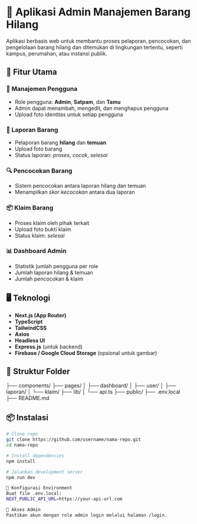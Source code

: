 # 🧾 Aplikasi Admin Manajemen Barang Hilang

Aplikasi berbasis web untuk membantu proses pelaporan, pencocokan, dan pengelolaan barang hilang dan ditemukan di lingkungan tertentu, seperti kampus, perumahan, atau instansi publik.

## 🔧 Fitur Utama

### 👥 Manajemen Pengguna

- Role pengguna: **Admin**, **Satpam**, dan **Tamu**
- Admin dapat menambah, mengedit, dan menghapus pengguna
- Upload foto identitas untuk setiap pengguna

### 📝 Laporan Barang

- Pelaporan barang **hilang** dan **temuan**
- Upload foto barang
- Status laporan: _proses_, _cocok_, _selesai_

### 🔍 Pencocokan Barang

- Sistem pencocokan antara laporan hilang dan temuan
- Menampilkan _skor kecocokan_ antara dua laporan

### 📦 Klaim Barang

- Proses klaim oleh pihak terkait
- Upload foto bukti klaim
- Status klaim: _selesai_

### 📊 Dashboard Admin

- Statistik jumlah pengguna per role
- Jumlah laporan hilang & temuan
- Jumlah pencocokan & klaim

## 🖥️ Teknologi

- **Next.js (App Router)**
- **TypeScript**
- **TailwindCSS**
- **Axios**
- **Headless UI**
- **Express.js** (untuk backend)
- **Firebase / Google Cloud Storage** (opsional untuk gambar)

## 📁 Struktur Folder

├── components/
├── pages/
│ ├── dashboard/
│ ├── user/
│ ├── laporan/
│ └── klaim/
├── lib/
│ └── api.ts
├── public/
├── .env.local
├── README.md

## 📦 Instalasi

```bash
# Clone repo
git clone https://github.com/username/nama-repo.git
cd nama-repo

# Install dependencies
npm install

# Jalankan development server
npm run dev

🔐 Konfigurasi Environment
Buat file .env.local:
NEXT_PUBLIC_API_URL=https://your-api-url.com

👤 Akses Admin
Pastikan akun dengan role admin login melalui halaman /login.
```

